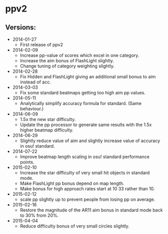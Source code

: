 # ppv2

## Versions:

- 2014-01-27
    - First release of ppv2
- 2014-02-09
    - Increase pp-value of scores which excel in one category.
    - Increase the aim bonus of FlashLight slightly.
    - Change tuning of category weighting slightly.
- 2014-02-28
    - Fix Hidden and FlashLight giving an additional small bonus to aim instead of acc.
- 2014-03-03
    - Fix some standard beatmaps getting too high aim pp values.
- 2014-05-11
    - Analytically simplify accuracy formula for standard. (Same behaviour.)
- 2014-06-09
    - 1.5x the new star difficulty.
    - Update the pp processor to generate same results with the 1.5x higher beatmap difficulty.
- 2014-06-29
    - Slightly reduce value of aim and slightly increase value of accuracy in osu! standard.
- 2014-07-22
    - Improve beatmap length scaling in osu! standard performance points.
- 2015-02-10
    - Increase the star difficulty of very small hit objects in standard mode.
    - Make FlashLight pp bonus depend on map length.
    - Make bonus for high approach rates start at 10 33 rather than 10.
- 2015-02-12
    - scale pp slightly up to prevent people from losing pp on average.
- 2015-02-16
    - Restore the magnitude of the AR11 aim bonus in standard mode back to 30% from 20%.
- 2015-04-04
    - Reduce difficulty bonus of very small circles slightly.